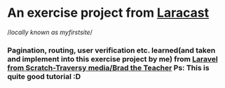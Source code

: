 # An exercise project from [Laracast](https://laracasts.com/series/laravel-from-scratch-2018)
/*locally known as myfirstsite*/
### Pagination, routing, user verification etc. learned(and taken and implement into this exercise project by me) from [Laravel from Scratch-Traversy media/Brad the Teacher](https://www.youtube.com/watch?v=EU7PRmCpx-0&list=PLillGF-RfqbYhQsN5WMXy6VsDMKGadrJ-) Ps: This is quite good tutorial :D
